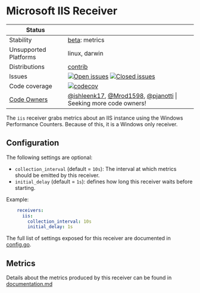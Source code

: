 # Microsoft IIS Receiver

<!-- status autogenerated section -->
| Status        |           |
| ------------- |-----------|
| Stability     | [beta]: metrics   |
| Unsupported Platforms | linux, darwin |
| Distributions | [contrib] |
| Issues        | [![Open issues](https://img.shields.io/github/issues-search/open-telemetry/opentelemetry-collector-contrib?query=is%3Aissue%20is%3Aopen%20label%3Areceiver%2Fiis%20&label=open&color=orange&logo=opentelemetry)](https://github.com/open-telemetry/opentelemetry-collector-contrib/issues?q=is%3Aopen+is%3Aissue+label%3Areceiver%2Fiis) [![Closed issues](https://img.shields.io/github/issues-search/open-telemetry/opentelemetry-collector-contrib?query=is%3Aissue%20is%3Aclosed%20label%3Areceiver%2Fiis%20&label=closed&color=blue&logo=opentelemetry)](https://github.com/open-telemetry/opentelemetry-collector-contrib/issues?q=is%3Aclosed+is%3Aissue+label%3Areceiver%2Fiis) |
| Code coverage | [![codecov](https://codecov.io/github/open-telemetry/opentelemetry-collector-contrib/graph/main/badge.svg?component=receiver_iis)](https://app.codecov.io/gh/open-telemetry/opentelemetry-collector-contrib/tree/main/?components%5B0%5D=receiver_iis&displayType=list) |
| [Code Owners](https://github.com/open-telemetry/opentelemetry-collector-contrib/blob/main/CONTRIBUTING.md#becoming-a-code-owner)    | [@ishleenk17](https://www.github.com/ishleenk17), [@Mrod1598](https://www.github.com/Mrod1598), [@pjanotti](https://www.github.com/pjanotti) \| Seeking more code owners! |

[beta]: https://github.com/open-telemetry/opentelemetry-collector/blob/main/docs/component-stability.md#beta
[contrib]: https://github.com/open-telemetry/opentelemetry-collector-releases/tree/main/distributions/otelcol-contrib
<!-- end autogenerated section -->

The `iis` receiver grabs metrics about an IIS instance using the Windows Performance Counters.
Because of this, it is a Windows only receiver.

## Configuration

The following settings are optional:

- `collection_interval` (default = `10s`): The interval at which metrics should be emitted by this receiver.
- `initial_delay` (default = `1s`): defines how long this receiver waits before starting.

Example:

```yaml
    receivers:
      iis:
        collection_interval: 10s
        initial_delay: 1s

```

The full list of settings exposed for this receiver are documented in [config.go](./config.go).

## Metrics

Details about the metrics produced by this receiver can be found in [documentation.md](./documentation.md)
